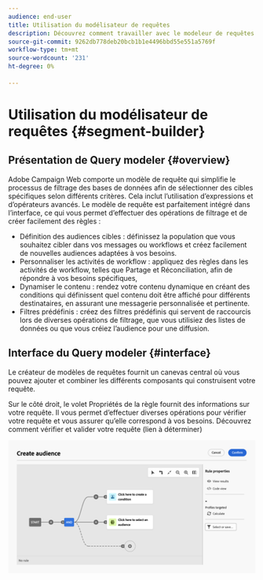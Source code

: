 ```yaml
---
audience: end-user
title: Utilisation du modélisateur de requêtes
description: Découvrez comment travailler avec le modeleur de requêtes web Adobe Campaign.
source-git-commit: 9262db778deb20bcb1b1e4496bbd55e551a5769f
workflow-type: tm+mt
source-wordcount: '231'
ht-degree: 0%

---
```


# Utilisation du modélisateur de requêtes {#segment-builder}

## Présentation de Query modeler {#overview}

Adobe Campaign Web comporte un modèle de requête qui simplifie le processus de filtrage des bases de données afin de sélectionner des cibles spécifiques selon différents critères. Cela inclut l’utilisation d’expressions et d’opérateurs avancés. Le modèle de requête est parfaitement intégré dans l’interface, ce qui vous permet d’effectuer des opérations de filtrage et de créer facilement des règles :

* Définition des audiences cibles : définissez la population que vous souhaitez cibler dans vos messages ou workflows et créez facilement de nouvelles audiences adaptées à vos besoins.
* Personnaliser les activités de workflow : appliquez des règles dans les activités de workflow, telles que Partage et Réconciliation, afin de répondre à vos besoins spécifiques,
* Dynamiser le contenu : rendez votre contenu dynamique en créant des conditions qui définissent quel contenu doit être affiché pour différents destinataires, en assurant une messagerie personnalisée et pertinente.
* Filtres prédéfinis : créez des filtres prédéfinis qui servent de raccourcis lors de diverses opérations de filtrage, que vous utilisiez des listes de données ou que vous créiez l’audience pour une diffusion.

## Interface du Query modeler {#interface}

Le créateur de modèles de requêtes fournit un canevas central où vous pouvez ajouter et combiner les différents composants qui construisent votre requête.

Sur le côté droit, le volet Propriétés de la règle fournit des informations sur votre requête. Il vous permet d’effectuer diverses opérations pour vérifier votre requête et vous assurer qu’elle correspond à vos besoins. Découvrez comment vérifier et valider votre requête (lien à déterminer)

![](assets/query-interface.png)
